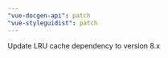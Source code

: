 ```yaml
---
"vue-docgen-api": patch
"vue-styleguidist": patch
---
```


Update LRU cache dependency to version 8.x
